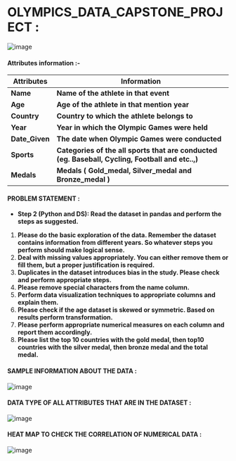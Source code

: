 # **OLYMPICS_DATA_CAPSTONE_PROJECT :**
![image](https://user-images.githubusercontent.com/98200001/171217757-e0880e7a-98f1-4988-91dd-11cf63715e96.png)

#### Attributes information :-
| **Attributes** | **Information** |
| --- | --- | 
| **Name** | **Name of the athlete in that event**|
| **Age** | **Age of the athlete in that mention year**|
| **Country** | **Country to which the athlete belongs to**|
| **Year** | **Year in which the Olympic Games were held**|
| **Date_Given** | **The date when Olympic Games were conducted**|
| **Sports** | **Categories of the all sports that are conducted (eg. Baseball, Cycling, Football and etc..,)**|
| **Medals** | **Medals ( Gold_medal, Silver_medal and Bronze_medal )**| 

#### **PROBLEM STATEMENT :**
* **Step 2 (Python and DS): Read the dataset in pandas and perform the steps as suggested.**

 1. **Please do the basic exploration of the data. Remember the dataset contains information from different years. So whatever steps you perform should make logical sense.**
 2. **Deal with missing values appropriately. You can either remove them or fill them, but a proper justification is required.**
 3. **Duplicates in the dataset introduces bias in the study. Please check and perform appropriate steps.**
 4. **Please remove special characters from the name column.**
 5. **Perform data visualization techniques to appropriate columns and explain them.**
 6. **Please check if the age dataset is skewed or symmetric. Based on results perform transformation.**
 7. **Please perform appropriate numerical measures on each column and report them accordingly.**
 8. **Please list the top 10 countries with the gold medal, then top10 countries with the silver medal, then bronze medal and the total medal.**


#### **SAMPLE INFORMATION ABOUT THE DATA :**
![image](https://user-images.githubusercontent.com/98200001/171218244-2d5072ad-1636-4965-8a57-f61166922cc0.png)

#### **DATA TYPE OF ALL ATTRIBUTES THAT ARE IN THE DATASET :**
![image](https://user-images.githubusercontent.com/98200001/171218638-70cf3f42-6e65-476d-8db3-801fa85fa7a2.png)

#### **HEAT MAP TO CHECK THE CORRELATION OF NUMERICAL DATA :**
![image](https://user-images.githubusercontent.com/98200001/171218843-d901f9f8-482e-4f73-88ad-1d90d00e3ad5.png)
